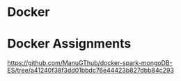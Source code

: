 # Docker

# Docker Assignments
https://github.com/ManuGThub/docker-spark-mongoDB-ES/tree/a41240f38f3dd01bbdc76e44423b827dbb84c293
